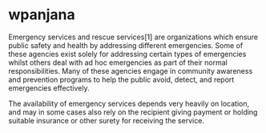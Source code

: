 # wpanjana
Emergency services and rescue services[1] are organizations which ensure public safety and health by addressing different emergencies. Some of these agencies exist solely for addressing certain types of emergencies whilst others deal with ad hoc emergencies as part of their normal responsibilities. Many of these agencies engage in community awareness and prevention programs to help the public avoid, detect, and report emergencies effectively.

The availability of emergency services depends very heavily on location, and may in some cases also rely on the recipient giving payment or holding suitable insurance or other surety for receiving the service.

